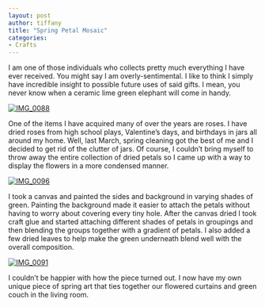 ```yaml
---
layout: post
author: tiffany
title: "Spring Petal Mosaic"
categories: 
- Crafts
---
```


I am one of those individuals who collects pretty much everything I have ever received. You might say I am overly-sentimental. I like to think I simply have incredible insight to possible future uses of said gifts. I mean, you never know when a ceramic lime green elephant will come in handy.

[![](jekyll_uploads/2011/03/IMG_0088-325x397.jpg "IMG_0088")](http://www.sweetpeonies.com/2011/03/spring-petal-mosaic/img_0088/)

One of the items I have acquired many of over the years are roses. I have dried roses from high school plays, Valentine’s days, and birthdays in jars all around my home. Well, last March, spring cleaning got the best of me and I decided to get rid of the clutter of jars. Of course, I couldn’t bring myself to throw away the entire collection of dried petals so I came up with a way to display the flowers in a more condensed manner.

[![](jekyll_uploads/2011/03/IMG_0096-575x431.jpg "IMG_0096")](http://www.sweetpeonies.com/2011/03/spring-petal-mosaic/img_0096/)

I took a canvas and painted the sides and background in varying shades of green. Painting the background made it easier to attach the petals without having to worry about covering every tiny hole. After the canvas dried I took craft glue and started attaching different shades of petals in groupings and then blending the groups together with a gradient of petals. I also added a few dried leaves to help make the green underneath blend well with the overall composition.

[![](jekyll_uploads/2011/03/IMG_0091-325x433.jpg "IMG_0091")](http://www.sweetpeonies.com/2011/03/spring-petal-mosaic/img_0091/)

I couldn’t be happier with how the piece turned out. I now have my own unique piece of spring art that ties together our flowered curtains and green couch in the living room.